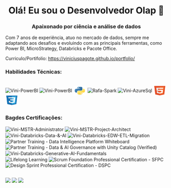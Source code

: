 <h1 align="center">Olá! Eu sou o Desenvolvedor Olap 👋</h1>
<h3 align="center">Apaixonado por ciência e análise de dados</h3>

Com 7 anos de experiência, atuo no mercado de dados, sempre me adaptando aos desafios e evoluindo com as principais ferramentas, como Power BI, MicroStrategy, Databricks e Pacote Office.

Curriculo/Portifolio: https://viniciuspagote.github.io/portfolio/

<h3>Habilidades Técnicas:</h3>
<div style="display: inline_block"><br>
  <img align="center" alt="Vini-PowerBI" height="30" width="25" src="https://github.com/microsoft/PowerBI-Icons/blob/main/PNG/Power-BI.png" />
  <img align="center" alt="Vini-PowerBI" height="40" width="40" src="https://microstrategy.github.io/Images/microstrategy-logo_small.png" />
  <img align="center" alt="Vini-Python" height="30" width="40" src="https://raw.githubusercontent.com/devicons/devicon/master/icons/python/python-original.svg" />
  <img align="center" alt="Rafa-Spark" height="30" width="40" src="https://cdn.jsdelivr.net/gh/devicons/devicon@latest/icons/apachespark/apachespark-original-wordmark.svg" />
  <img align="center" alt="Vini-AzureSql" height="30" width="40" src="https://cdn.jsdelivr.net/gh/devicons/devicon@latest/icons/azuresqldatabase/azuresqldatabase-original.svg" />
  <img align="center" alt="Vini-HTML" height="30" width="40" src="https://raw.githubusercontent.com/devicons/devicon/master/icons/html5/html5-original.svg">
  <img align="center" alt="Vini-CSS" height="30" width="40" src="https://raw.githubusercontent.com/devicons/devicon/master/icons/css3/css3-original.svg">
</div>
  
  ##
  
<h3>Bagdes Certificações:</h3>
<div>
  <!-- MICROSTRATEGY -->
  <img align="center" alt="Vini-MSTR-Administrator" height="100" width="105" src="https://templates.images.credential.net/16673973909619016633457283696747.png"/>
  <img align="center" alt="Vini-MSTR-Project-Architect" height="100" width="105" src="https://templates.images.credential.net/16673987859842744977930091770866.png"/> 

  <!-- DATABRICKS -->
  <!-- OK --> <img align="center" alt="Vini-Databricks-Data-&-AI" height="100" width="95" src="https://templates.images.credential.net/16998887684483729512013378950968.png"/> 
  <!-- OK --> <img align="center" alt="Vini-Databricks-EDW-ETL-Migration" height="100" width="95" src="https://templates.images.credential.net/17234416767482163613331453383897.png"/> 
  <!-- <img align="center" alt="Partner Training - Spark Migration" height="100" width="95" src="https://templates.images.credential.net/16962567203555310153951704515037.png"/> -->
  <!--  <img align="center" alt="Partner Training - Data & AI Governance with Unity Catalog" height="100" width="95" src="https://templates.images.credential.net/16995540066353245510658172296133.png"/> -->
  <!-- <img align="center" alt="Partner Training - Advantages of Data & AI GovernancePartner Training - Advantages of Data & AI Governance" height="100" width="100" src="https://templates.images.credential.net/17103466893478873584840314430893.png"/> -->
  <!-- <img align="center" alt="Partner Training - Advantages of Gen AI & LLM on Databricks" height="100" width="100" src="https://templates.images.credential.net/17163228837192973624664160353158.png"/>
  <!-- OK --> <img align="center" alt="Partner Training - Data Intelligence Platform Whiteboard" height="100" width="100" src="https://templates.images.credential.net/17056981249700054919399448246802.png"/>
  <!-- <img align="center" alt="Partner Training - Advantages of Azure Databricks & Microsoft Fabric" height="100" width="100" src="https://templates.images.credential.net/17109442208252697545205037826785.png"/>-->
  <!-- <img align="center" alt="Partner Training - Advantages of Data & AI GovernancePartner Training - Advantages of Data & AI Governance" height="100" width="100" src="https://templates.images.credential.net/17103466893478873584840314430893.png"/>-->
  <!-- OK -->  <img align="center" alt="Partner Training - Data & AI Governance with Unity Catalog (Verified)" height="100" width="125" src="https://templates.images.credential.net/17002471942629199264593338486123.png"/>
  <!--  <img align="center" alt="Partner Training - Cloud Native SPARK Migration (Verified)" height="100" width="125" src="https://templates.images.credential.net/16972237521372597625490368853850.png"/> -->
  <!-- OK --> <img align="center" alt="Vini-Databricks-Generative-AI-Fundamentals" height="100" width="95" src="https://templates.images.credential.net/16859822715825555912981627624259.png"/>
<!--<img align="center" alt="Vini-Databricks-Fundamentals" height="115" width="95" src="https://templates.images.credential.net/1706553228549411657404043064415.png"/>-->
<br> 
<!-- certiprof -->
<img align="center" alt="Lifelong Learning" height="108" width="108" src="https://images.credly.com/size/680x680/images/21e16d4d-d2df-46e6-9098-526caab49e63/blob"/>
<img align="center" alt="Scrum Foundation Professional Certification - SFPC" height="108" width="108" src="https://images.credly.com/size/680x680/images/b1bc1abc-c04c-4b80-b3b8-eb13f521eb60/blob"/>
<img align="center" alt="Design Sprint Professional Certification - DSPC" height="108" width="108" src="https://images.credly.com/size/680x680/images/ecaf2326-d800-4d50-8dd1-2a9f4d05850a/blob"/>



  
</div>

  ##
 
<div> 
  <a href="https://www.instagram.com/pagote_/" target="_blank"><img src="https://img.shields.io/badge/-Instagram-%23E4405F?style=for-the-badge&logo=instagram&logoColor=white" target="_blank"></a>
  <a href = "mailto:vinicius.pagote@gmail.com"><img src="https://img.shields.io/badge/-Gmail-%23333?style=for-the-badge&logo=gmail&logoColor=white" target="_blank"></a>
  <a href="https://www.linkedin.com/in/vinicius-pagote/" target="_blank"><img src="https://img.shields.io/badge/-LinkedIn-%230077B5?style=for-the-badge&logo=linkedin&logoColor=white" target="_blank"></a> 
</div>


<!--
  DICAS:
  Site para badges: https://dev.to/envoy_/150-badges-for-github-pnk
  Site para logos: https://devicon.dev/
  -->
